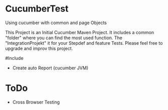 # CucumberTest

Using cucumber with common and page Objects

This Project is an Initial Cucumber Maven Project. It includes a common "folder" where you can find the most used function. The "IntegrationProjekt" it for your Stepdef and feature Tests. Please feel free to upgrade and improv this project.

#Include
- Create auto Report (cucumber JVM)

# ToDo
- Cross Browser Testing

